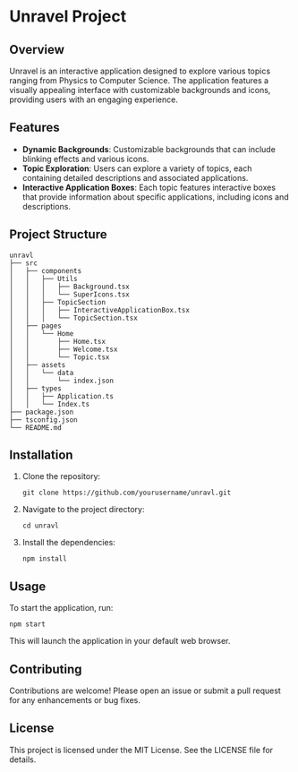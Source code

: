 # Unravel Project

## Overview
Unravel is an interactive application designed to explore various topics ranging from Physics to Computer Science. The application features a visually appealing interface with customizable backgrounds and icons, providing users with an engaging experience.

## Features
- **Dynamic Backgrounds**: Customizable backgrounds that can include blinking effects and various icons.
- **Topic Exploration**: Users can explore a variety of topics, each containing detailed descriptions and associated applications.
- **Interactive Application Boxes**: Each topic features interactive boxes that provide information about specific applications, including icons and descriptions.

## Project Structure
```
unravl
├── src
│   ├── components
│   │   ├── Utils
│   │   │   ├── Background.tsx
│   │   │   └── SuperIcons.tsx
│   │   ├── TopicSection
│   │   │   ├── InteractiveApplicationBox.tsx
│   │   │   └── TopicSection.tsx
│   ├── pages
│   │   └── Home
│   │       ├── Home.tsx
│   │       ├── Welcome.tsx
│   │       └── Topic.tsx
│   ├── assets
│   │   └── data
│   │       └── index.json
│   ├── types
│   │   ├── Application.ts
│   │   └── Index.ts
├── package.json
├── tsconfig.json
└── README.md
```

## Installation
1. Clone the repository:
   ```
   git clone https://github.com/yourusername/unravl.git
   ```
2. Navigate to the project directory:
   ```
   cd unravl
   ```
3. Install the dependencies:
   ```
   npm install
   ```

## Usage
To start the application, run:
```
npm start
```
This will launch the application in your default web browser.

## Contributing
Contributions are welcome! Please open an issue or submit a pull request for any enhancements or bug fixes.

## License
This project is licensed under the MIT License. See the LICENSE file for details.